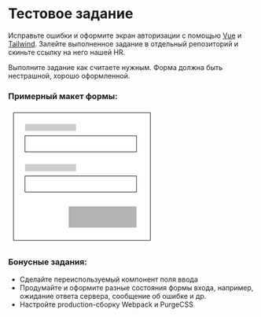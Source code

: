 # Тестовое задание
Исправьте ошибки и оформите экран авторизации с помощью [Vue](https://vuejs.org/) и [Tailwind](https://tailwindcss.com/).
Залейте выполненное задание в отдельный репозиторий и скиньте ссылку на него нашей HR.

Выполните задание как считаете нужным.
Форма должна быть нестрашной, хорошо оформленной.

### Примерный макет формы:
![Макет формы](https://github.com/taigabrew/ba-task/blob/master/moq.png)

### Бонусные задания:
- Сделайте переиспользуемый компонент поля ввода
- Продумайте и оформите разные состояния формы входа, например, ожидание ответа сервера, сообщение об ошибке и др.
- Настройте production-сборку Webpack и PurgeCSS